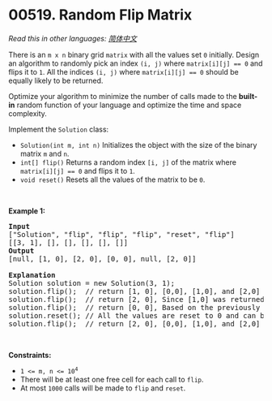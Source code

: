 # 00519. Random Flip Matrix

  _Read this in other languages:_
    [_简体中文_](README.zh-CN.md)

<p>There is an <code>m x n</code> binary grid <code>matrix</code> with all the values set <code>0</code> initially. Design an algorithm to randomly pick an index <code>(i, j)</code> where <code>matrix[i][j] == 0</code> and flips it to <code>1</code>. All the indices <code>(i, j)</code> where <code>matrix[i][j] == 0</code> should be equally likely to be returned.</p>

<p>Optimize your algorithm to minimize the number of calls made to the <strong>built-in</strong> random function of your language and optimize the time and space complexity.</p>

<p>Implement the <code>Solution</code> class:</p>

<ul>
	<li><code>Solution(int m, int n)</code> Initializes the object with the size of the binary matrix <code>m</code> and <code>n</code>.</li>
	<li><code>int[] flip()</code> Returns a random index <code>[i, j]</code> of the matrix where <code>matrix[i][j] == 0</code> and flips it to <code>1</code>.</li>
	<li><code>void reset()</code> Resets all the values of the matrix to be <code>0</code>.</li>
</ul>

<p>&nbsp;</p>
<p><strong>Example 1:</strong></p>

<pre>
<strong>Input</strong>
[&quot;Solution&quot;, &quot;flip&quot;, &quot;flip&quot;, &quot;flip&quot;, &quot;reset&quot;, &quot;flip&quot;]
[[3, 1], [], [], [], [], []]
<strong>Output</strong>
[null, [1, 0], [2, 0], [0, 0], null, [2, 0]]

<strong>Explanation</strong>
Solution solution = new Solution(3, 1);
solution.flip();  // return [1, 0], [0,0], [1,0], and [2,0] should be equally likely to be returned.
solution.flip();  // return [2, 0], Since [1,0] was returned, [2,0] and [0,0]
solution.flip();  // return [0, 0], Based on the previously returned indices, only [0,0] can be returned.
solution.reset(); // All the values are reset to 0 and can be returned.
solution.flip();  // return [2, 0], [0,0], [1,0], and [2,0] should be equally likely to be returned.
</pre>

<p>&nbsp;</p>
<p><strong>Constraints:</strong></p>

<ul>
	<li><code>1 &lt;= m, n &lt;= 10<sup>4</sup></code></li>
	<li>There will be at least one free cell for each call to <code>flip</code>.</li>
	<li>At most <code>1000</code> calls will be made to <code>flip</code> and <code>reset</code>.</li>
</ul>
